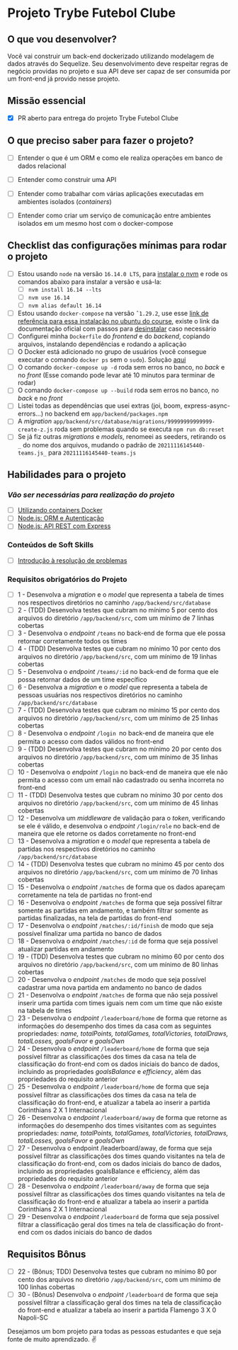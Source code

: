 # Projeto Trybe Futebol Clube

## O que vou desenvolver?

Você vai construir um back-end dockerizado utilizando modelagem de dados através do Sequelize. Seu desenvolvimento deve respeitar regras de negócio providas no projeto e sua API deve ser capaz de ser consumida por um front-end já provido nesse projeto.

## Missão essencial

- [X] PR aberto para entrega do projeto Trybe Futebol Clube

## O que preciso saber para fazer o projeto?

- [ ] Entender o que é um ORM e como ele realiza operações em banco de dados relacional
- [ ] Entender como construir uma API
- [ ] Entender como trabalhar com várias aplicações executadas em ambientes isolados (_containers_)
- [ ] Entender como criar um serviço de comunicação entre ambientes isolados em um mesmo host com o docker-compose


## Checklist das configurações mínimas para rodar o projeto

- [ ] Estou usando `node` na versão `16.14.0 LTS`, para [instalar o nvm](https://github.com/nvm-sh/nvm#installing-and-updating) e rode os comandos abaixo para instalar a versão e usá-la:
   - [ ] `nvm install 16.14 --lts`
   - [ ] `nvm use 16.14`
   - [ ] `nvm alias default 16.14`
- [ ] Estou usando `docker-compose` na versão `ˆ1.29.2`, use esse [link de referência para essa instalação no ubuntu do course](https://app.betrybe.com/learn/course/5e938f69-6e32-43b3-9685-c936530fd326/module/94d0e996-1827-4fbc-bc24-c99fb592925b/section/5987fa2d-0d04-45b2-9d91-1c2ffce09862/day/2f1a5c4d-74b1-488a-8d9b-408682c93724/lesson/b883b81d-21f6-4b60-aa62-8508f6017ea0), existe o link da documentação oficial com passos para [desinstalar](https://docs.docker.com/compose/install/#uninstallation) caso necessário
- [ ] Configurei minha `Dockerfile` do _frontend_ e do _backend_, copiando arquivos, instalando dependências e rodando a aplicação
- [ ] O Docker está adicionado no grupo de usuários (você consegue executar o comando `docker ps` sem o `sudo`). Solução [aqui](https://app.betrybe.com/learn/course/5e938f69-6e32-43b3-9685-c936530fd326/module/94d0e996-1827-4fbc-bc24-c99fb592925b/section/5987fa2d-0d04-45b2-9d91-1c2ffce09862/day/2f1a5c4d-74b1-488a-8d9b-408682c93724/lesson/b883b81d-21f6-4b60-aa62-8508f6017ea0)
- [ ] O comando `docker-compose up -d` roda sem erros no banco, no _back_ e no _front_ (Esse comando pode levar até 10 minutos para terminar de rodar)
- [ ] O comando `docker-compose up --build` roda sem erros no banco, no _back_ e no _front_
- [ ] Listei todas as dependências que usei extras (joi, boom, express-async-errors...) no backend em `app/backend/packages.npm`
- [ ] A _migration_ `app/backend/src/database/migrations/99999999999999-create-z.js` roda sem problemas quando se executa `npm run db:reset`
- [ ] Se já fiz outras _migrations_ e _models_, renomeei as seeders, retirando os `_` do nome dos arquivos, mudando o padrão de `20211116145440-teams.js_` para `20211116145440-teams.js`

## Habilidades para o projeto

### _Vão ser necessárias para realização do projeto_

- [ ] [Utilizando containers Docker](https://app.betrybe.com/learn/course/5e938f69-6e32-43b3-9685-c936530fd326/module/94d0e996-1827-4fbc-bc24-c99fb592925b/section/5987fa2d-0d04-45b2-9d91-1c2ffce09862/day/a852c0dd-0602-4357-88e8-707352e97927/lesson/c4951f2a-d29b-46a2-820c-6710234cf1ad)
- [ ] [Node.js: ORM e Autenticação](https://app.betrybe.com/learn/course/5e938f69-6e32-43b3-9685-c936530fd326/module/94d0e996-1827-4fbc-bc24-c99fb592925b/section/0ca77b1d-4770-4646-8368-167d2305e763/day/0da9bd44-abf6-43d6-96b9-9614274e6c36/lesson/cded531f-0317-4c34-9914-c9ba59ca1f02)
- [ ] [Node.js: API REST com Express](https://app.betrybe.com/learn/course/5e938f69-6e32-43b3-9685-c936530fd326/module/94d0e996-1827-4fbc-bc24-c99fb592925b/section/2ed87e4f-9049-4314-8091-8f71b1925cf6/day/4982a599-9832-419e-a96b-3fe1db634c3e/lesson/c48c9b50-522b-40d5-bc60-6c62e0a64349)

### Conteúdos de Soft Skills

- [ ] [Introdução à resolução de problemas](https://app.betrybe.com/learn/course/5e938f69-6e32-43b3-9685-c936530fd326/module/2e0692c9-e226-4e95-860a-b4cad80e3c3c/section/ca43af3b-fb8e-4338-add8-b32b125846cc/day/8185b36f-bd81-4924-96df-1e1b0d4b7f98/lesson/b1ff8769-be1d-4b86-81d8-ffca4b265fdf)

### Requisitos obrigatórios do Projeto

- [ ] 1 - Desenvolva a _migration_ e o _model_ que representa a tabela de times nos respectivos diretórios no caminho `/app/backend/src/database`
- [ ] 2 - (TDD) Desenvolva testes que cubram no mínimo 5 por cento dos arquivos do diretório `/app/backend/src`, com um mínimo de 7 linhas cobertas
- [ ] 3 - Desenvolva o _endpoint_ `/teams` no back-end de forma que ele possa retornar corretamente todos os times
- [ ] 4 - (TDD) Desenvolva testes que cubram no mínimo 10 por cento dos arquivos no diretório `/app/backend/src`, com um mínimo de 19 linhas cobertas
- [ ] 5 - Desenvolva o _endpoint_ `/teams/:id` no back-end de forma que ele possa retornar dados de um time específico
- [ ] 6 - Desenvolva a _migration_ e o _model_ que representa a tabela de pessoas usuárias nos respectivos diretórios no caminho `/app/backend/src/database` 
- [ ] 7 - (TDD) Desenvolva testes que cubram no mínimo 15 por cento dos arquivos no diretório `/app/backend/src`, com um mínimo de 25 linhas cobertas
- [ ] 8 - Desenvolva o _endpoint_ `/login `no back-end de maneira que ele permita o acesso com dados válidos no front-end
- [ ] 9 - (TDD) Desenvolva testes que cubram no mínimo 20 por cento dos arquivos no diretório `/app/backend/src`, com um mínimo de 35 linhas cobertas
- [ ] 10 - Desenvolva o _endpoint_ `/login` no back-end de maneira que ele não permita o acesso com um email não cadastrado ou senha incorreta no front-end
- [ ] 11 - (TDD) Desenvolva testes que cubram no mínimo 30 por cento dos arquivos no diretório `/app/backend/src`, com um mínimo de 45 linhas cobertas
- [ ] 12 - Desenvolva um _middleware_ de validação para o _token_, verificando se ele é válido, e desenvolva o _endpoint_ `/login/role` no back-end de maneira que ele retorne os dados corretamente no front-end
- [ ] 13 - Desenvolva a _migration_ e o _model_ que representa a tabela de partidas nos respectivos diretórios no caminho `/app/backend/src/database` 
- [ ] 14 - (TDD) Desenvolva testes que cubram no mínimo 45 por cento dos arquivos no diretório `/app/backend/src`, com um mínimo de 70 linhas cobertas
- [ ] 15 - Desenvolva o _endpoint_ `/matches` de forma que os dados apareçam corretamente na tela de partidas no front-end
- [ ] 16 - Desenvolva o _endpoint_ `/matches` de forma que seja possível filtrar somente as partidas em andamento, e também filtrar somente as partidas finalizadas, na tela de partidas do front-end
- [ ] 17 - Desenvolva o _endpoint_ `/matches/:id/finish` de modo que seja possível finalizar uma partida no banco de dados
- [ ] 18 - Desenvolva o _endpoint_ `/matches/:id` de forma que seja possível atualizar partidas em andamento
- [ ] 19 - (TDD) Desenvolva testes que cubram no mínimo 60 por cento dos arquivos no diretório `/app/backend/src`, com um mínimo de 80 linhas cobertas
- [ ] 20 - Desenvolva o _endpoint_ `/matches` de modo que seja possível cadastrar uma nova partida em andamento no banco de dados
- [ ] 21 - Desenvolva o _endpoint_ `/matches` de forma que não seja possível inserir uma partida com times iguais nem com um time que não existe na tabela de times
- [ ] 23 - Desenvolva o _endpoint_ `/leaderboard/home` de forma que retorne as informações do desempenho dos times da casa com as seguintes propriedades: _name, totalPoints, totalGames, totalVictories, totalDraws, totalLosses, goalsFavor_ e _goalsOwn_
- [ ] 24 - Desenvolva o _endpoint_ `/leaderboard/home` de forma que seja possível filtrar as classificações dos times da casa na tela de classificação do front-end com os dados iniciais do banco de dados, incluindo as propriedades _goalsBalance_ e _efficiency_, além das propriedades do requisito anterior
- [ ] 25 - Desenvolva o _endpoint_ `/leaderboard/home` de forma que seja possível filtrar as classificações dos times da casa na tela de classificação do front-end, e atualizar a tabela ao inserir a partida Corinthians 2 X 1 Internacional
- [ ] 26 - Desenvolva o _endpoint_ `/leaderboard/away` de forma que retorne as informações do desempenho dos times visitantes com as seguintes propriedades: _name, totalPoints, totalGames, totalVictories, totalDraws, totalLosses, goalsFavor_ e _goalsOwn_
- [ ] 27 - Desenvolva o endpoint /leaderboard/away, de forma que seja possível filtrar as classificações dos times quando visitantes na tela de classificação do front-end, com os dados iniciais do banco de dados, incluindo as propriedades goalsBalance e efficiency, além das propriedades do requisito anterior
- [ ] 28 - Desenvolva o _endpoint_ `/leaderboard/away` de forma que seja possível filtrar as classificações dos times quando visitantes na tela de classificação do front-end e atualizar a tabela ao inserir a partida Corinthians 2 X 1 Internacional
- [ ] 29 - Desenvolva o _endpoint_ `/leaderboard` de forma que seja possível filtrar a classificação geral dos times na tela de classificação do front-end com os dados iniciais do banco de dados

## Requisitos Bônus

- [ ] 22 - (Bônus; TDD) Desenvolva testes que cubram no mínimo 80 por cento dos arquivos no diretório `/app/backend/src`, com um mínimo de 100 linhas cobertas
- [ ] 30 - (Bônus) Desenvolva o _endpoint_ `/leaderboard` de forma que seja possível filtrar a classificação geral dos times na tela de classificação do front-end e atualizar a tabela ao inserir a partida Flamengo 3 X 0 Napoli-SC

Desejamos um bom projeto para todas as pessoas estudantes e que seja fonte de muito aprendizado. ✌️
